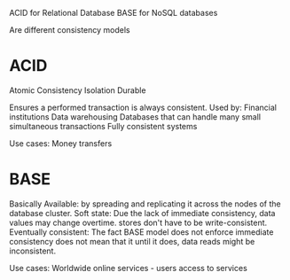 ACID for Relational Database
BASE for NoSQL databases

Are different consistency models

# ACID

Atomic
Consistency
Isolation
Durable

Ensures a performed transaction is always consistent.
Used by:
Financial institutions
Data warehousing
Databases that can handle many small simultaneous transactions
Fully consistent systems

Use cases:
Money transfers

# BASE

Basically Available: by spreading and replicating it across the nodes of the database cluster.
Soft state: Due the lack of immediate consistency, data values may change overtime.
stores don't have to be write-consistent.
Eventually consistent: The fact BASE model does not enforce immediate consistency does not mean that it until it does, data reads might be inconsistent.

Use cases:
Worldwide online services - users access to services
